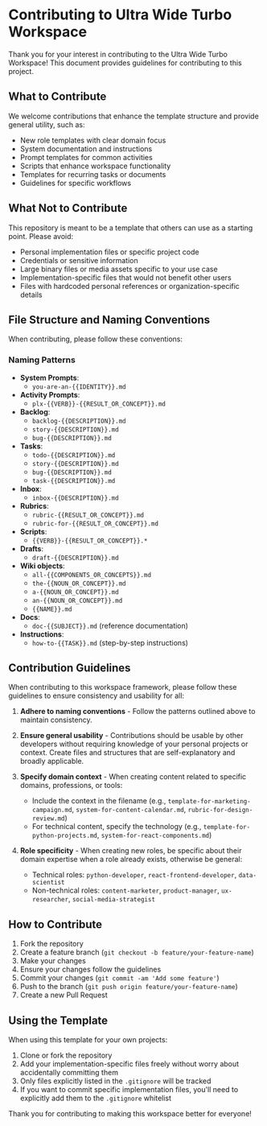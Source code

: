 # Contributing to Ultra Wide Turbo Workspace

Thank you for your interest in contributing to the Ultra Wide Turbo Workspace! This document provides guidelines for contributing to this project.

## What to Contribute

We welcome contributions that enhance the template structure and provide general utility, such as:

- New role templates with clear domain focus
- System documentation and instructions
- Prompt templates for common activities
- Scripts that enhance workspace functionality
- Templates for recurring tasks or documents
- Guidelines for specific workflows

## What Not to Contribute

This repository is meant to be a template that others can use as a starting point. Please avoid:

- Personal implementation files or specific project code
- Credentials or sensitive information
- Large binary files or media assets specific to your use case
- Implementation-specific files that would not benefit other users
- Files with hardcoded personal references or organization-specific details

## File Structure and Naming Conventions

When contributing, please follow these conventions:

### Naming Patterns

- **System Prompts**:
    - `you-are-an-{{IDENTITY}}.md`
- **Activity Prompts**:
    - `plx-{{VERB}}-{{RESULT_OR_CONCEPT}}.md`
- **Backlog**:
    - `backlog-{{DESCRIPTION}}.md`
    - `story-{{DESCRIPTION}}.md`
    - `bug-{{DESCRIPTION}}.md`
- **Tasks**:
    - `todo-{{DESCRIPTION}}.md`
    - `story-{{DESCRIPTION}}.md`
    - `bug-{{DESCRIPTION}}.md`
    - `task-{{DESCRIPTION}}.md`
- **Inbox**:
    - `inbox-{{DESCRIPTION}}.md`
- **Rubrics**:
    - `rubric-{{RESULT_OR_CONCEPT}}.md`
    - `rubric-for-{{RESULT_OR_CONCEPT}}.md`
- **Scripts**:
    - `{{VERB}}-{{RESULT_OR_CONCEPT}}.*`
- **Drafts**:
    - `draft-{{DESCRIPTION}}.md`
- **Wiki objects**:
    - `all-{{COMPONENTS_OR_CONCEPTS}}.md`
    - `the-{{NOUN_OR_CONCEPT}}.md`
    - `a-{{NOUN_OR_CONCEPT}}.md`
    - `an-{{NOUN_OR_CONCEPT}}.md`
    - `{{NAME}}.md`
- **Docs**:
    - `doc-{{SUBJECT}}.md` (reference documentation)
- **Instructions**:
    - `how-to-{{TASK}}.md` (step-by-step instructions)

## Contribution Guidelines

When contributing to this workspace framework, please follow these guidelines to ensure consistency and usability for all:

1. **Adhere to naming conventions** - Follow the patterns outlined above to maintain consistency.

2. **Ensure general usability** - Contributions should be usable by other developers without requiring knowledge of your personal projects or context. Create files and structures that are self-explanatory and broadly applicable.

3. **Specify domain context** - When creating content related to specific domains, professions, or tools:
   - Include the context in the filename (e.g., `template-for-marketing-campaign.md`, `system-for-content-calendar.md`, `rubric-for-design-review.md`)
   - For technical content, specify the technology (e.g., `template-for-python-projects.md`, `system-for-react-components.md`)

4. **Role specificity** - When creating new roles, be specific about their domain expertise when a role already exists, otherwise be general:
   - Technical roles: `python-developer`, `react-frontend-developer`, `data-scientist`
   - Non-technical roles: `content-marketer`, `product-manager`, `ux-researcher`, `social-media-strategist`

## How to Contribute

1. Fork the repository
2. Create a feature branch (`git checkout -b feature/your-feature-name`)
3. Make your changes
4. Ensure your changes follow the guidelines
5. Commit your changes (`git commit -am 'Add some feature'`)
6. Push to the branch (`git push origin feature/your-feature-name`)
7. Create a new Pull Request

## Using the Template

When using this template for your own projects:

1. Clone or fork the repository
2. Add your implementation-specific files freely without worry about accidentally committing them
3. Only files explicitly listed in the `.gitignore` will be tracked
4. If you want to commit specific implementation files, you'll need to explicitly add them to the `.gitignore` whitelist

Thank you for contributing to making this workspace better for everyone! 
